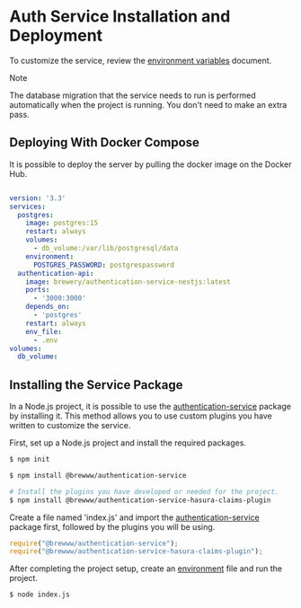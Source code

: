 # Auth Service Installation and Deployment

To customize the service, review the [environment variables](https://github.com/BrewInteractive/authentication-service-nestjs/blob/main/docs/environment_variables.md) document.

> [!NOTE]  
> The database migration that the service needs to run is performed automatically when the project is running. You don't need to make an extra pass.

## Deploying With Docker Compose 

It is possible to deploy the server by pulling the docker image on the Docker Hub.

```yml

version: '3.3'
services:
  postgres:
    image: postgres:15
    restart: always
    volumes:
      - db_volume:/var/lib/postgresql/data
    environment:
      POSTGRES_PASSWORD: postgrespassword
  authentication-api:
    image: brewery/authentication-service-nestjs:latest
    ports:
      - '3000:3000'
    depends_on:
      - 'postgres'
    restart: always
    env_file:
      - .env
volumes:
  db_volume:

```
## Installing the Service Package

In a Node.js project, it is possible to use the [authentication-service](https://www.npmjs.com/package/@brewww/authentication-service) package by installing it. This method allows you to use custom plugins you have written to customize the service.

First, set up a Node.js project and install the required packages.

```bash
$ npm init

$ npm install @brewww/authentication-service

# Install the plugins you have developed or needed for the project.
$ npm install @brewww/authentication-service-hasura-claims-plugin 
```

Create a file named 'index.js' and import the [authentication-service](https://www.npmjs.com/package/@brewww/authentication-service) package first, followed by the plugins you will be using.

```js
require("@brewww/authentication-service");
require("@brewww/authentication-service-hasura-claims-plugin");
```

After completing the project setup, create an [environment](https://github.com/BrewInteractive/authentication-service-nestjs/blob/main/docs/environment_variables.md) file and run the project.

```bash
$ node index.js
```
